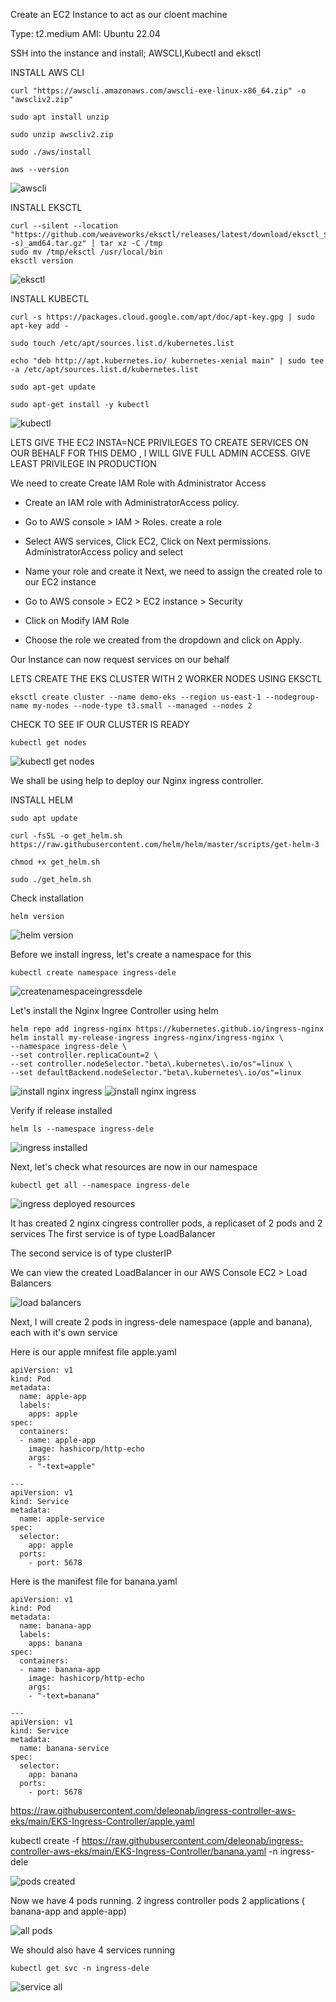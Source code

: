 Create an EC2 Instance to act as our cloent machine

Type: t2.medium
AMI: Ubuntu 22.04

SSH into the instance and install;
AWSCLI,Kubectl and eksctl

INSTALL AWS CLI
```
curl "https://awscli.amazonaws.com/awscli-exe-linux-x86_64.zip" -o "awscliv2.zip" 

sudo apt install unzip

sudo unzip awscliv2.zip  

sudo ./aws/install

aws --version
```
![awscli](./images/awscli.png)


INSTALL EKSCTL

```
curl --silent --location "https://github.com/weaveworks/eksctl/releases/latest/download/eksctl_$(uname -s)_amd64.tar.gz" | tar xz -C /tmp
sudo mv /tmp/eksctl /usr/local/bin
eksctl version
```
![eksctl](./images/eksctl.png)

INSTALL KUBECTL
```
curl -s https://packages.cloud.google.com/apt/doc/apt-key.gpg | sudo apt-key add -

sudo touch /etc/apt/sources.list.d/kubernetes.list

echo "deb http://apt.kubernetes.io/ kubernetes-xenial main" | sudo tee -a /etc/apt/sources.list.d/kubernetes.list

sudo apt-get update

sudo apt-get install -y kubectl

```
![kubectl](./images/kubectl.png)

LETS GIVE THE EC2 INSTA=NCE PRIVILEGES TO CREATE SERVICES ON OUR BEHALF
FOR THIS DEMO , I WILL GIVE FULL ADMIN ACCESS. GIVE LEAST PRIVILEGE IN PRODUCTION

We need to create Create IAM Role with Administrator Access
- Create an IAM role with AdministratorAccess policy.
- Go to AWS console > IAM > Roles. create a role
- Select AWS services, Click EC2, Click on Next permissions. AdministratorAccess policy and select
- Name your role and create it
Next, we need to assign the created role to our EC2 instance
- Go to AWS console > EC2 > EC2 instance > Security

- Click on Modify IAM Role

- Choose the role we created from the dropdown and click on Apply.

Our Instance can now request services on our behalf


LETS CREATE THE EKS CLUSTER WITH 2 WORKER NODES USING EKSCTL



```
eksctl create cluster --name demo-eks --region us-east-1 --nodegroup-name my-nodes --node-type t3.small --managed --nodes 2 
```
 CHECK TO SEE IF OUR CLUSTER IS READY

 ```
 kubectl get nodes
 ```
 ![kubectl get nodes](./images/kubectlgetnodesdefault.png)


We shall be using help to deploy our Nginx ingress controller.

INSTALL HELM

```
sudo apt update

curl -fsSL -o get_helm.sh https://raw.githubusercontent.com/helm/helm/master/scripts/get-helm-3

chmod +x get_helm.sh

sudo ./get_helm.sh
```
Check installation
```
helm version
```

![helm version](./images/helminstall.png)

Before we install ingress, let's create a namespace for this

```
kubectl create namespace ingress-dele
```
![createnamespaceingressdele](./images/createnamespace.png)

Let's install the Nginx Ingree Controller using helm
```
helm repo add ingress-nginx https://kubernetes.github.io/ingress-nginx 
helm install my-release-ingress ingress-nginx/ingress-nginx \
--namespace ingress-dele \
--set controller.replicaCount=2 \
--set controller.nodeSelector."beta\.kubernetes\.io/os"=linux \
--set defaultBackend.nodeSelector."beta\.kubernetes\.io/os"=linux 

```

![install nginx ingress](./images/ingressinstall0.png)
![install nginx ingress](./images/ingressinstall.png)

Verify if release installed

``` 
helm ls --namespace ingress-dele 
```
![ingress installed](./images/ingressinstalled.png)

Next, let's check what resources are now in our namespace

```
kubectl get all --namespace ingress-dele
```

![ingress deployed resources](./images/ingressdeployed.png)

It has created 2 nginx cingress controller pods, a replicaset of 2 pods and 2 services
The first service is of type LoadBalancer

The second service is of type clusterIP

We can view the created LoadBalancer in our AWS Console
EC2 > Load Balancers

![load balancers](./images/loadbalancer.png)

Next, I will create 2 pods in ingress-dele namespace (apple and banana), each with it's own service

Here is our apple mnifest file apple.yaml
```
apiVersion: v1
kind: Pod
metadata:
  name: apple-app
  labels:
    apps: apple
spec:
  containers:
  - name: apple-app
    image: hashicorp/http-echo
    args:
    - "-text=apple"

---
apiVersion: v1
kind: Service
metadata:
  name: apple-service
spec:
  selector:
    app: apple
  ports:
    - port: 5678
```

Here is the manifest file for banana.yaml

```
apiVersion: v1
kind: Pod
metadata:
  name: banana-app
  labels:
    apps: banana
spec:
  containers:
  - name: banana-app
    image: hashicorp/http-echo
    args:
    - "-text=banana"

---
apiVersion: v1
kind: Service
metadata:
  name: banana-service
spec:
  selector:
    app: banana
  ports:
    - port: 5678
```


https://raw.githubusercontent.com/deleonab/ingress-controller-aws-eks/main/EKS-Ingress-Controller/apple.yaml

kubectl create -f https://raw.githubusercontent.com/deleonab/ingress-controller-aws-eks/main/EKS-Ingress-Controller/banana.yaml -n ingress-dele

![pods created](./images/podscreated.png)

Now we have 4 pods running. 
2 ingress controller pods
2 applications ( banana-app and apple-app)

![all pods](./images/running-pods.png)

We should also have  4 services running

```
kubectl get svc -n ingress-dele
```

![service all](./images/servicesall.png)

